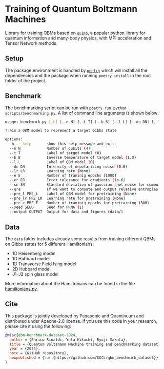 # Training of Quantum Boltzmann Machines

Library for training QBMs based on [`quimb`](https://quimb.readthedocs.io/en/latest/index.html), a popular python library for quantum information and many-body physics, with MPI acceleration and Tensor Network methods.

## Setup

The package environment is handled by [`poetry`](https://python-poetry.org/docs/) which will install all the dependencies and the package when running `poetry install` in the root folder of the project.

## Benchmark

The benchmarking script can be run with `poetry run python scripts/benchmarking.py`. A list of command line arguments is shown below:

```bash
usage: benchmark.py [-h] [--n N] [--t T] [--b B] [--l L] [--dn DN] [--lr LR] [--e E] [--er ER] [--sn SN] [--qre] [--pre_l PRE_L] [--pre_lr PRE_LR] [--pre_e PRE_E] [--seed SEED] [--output OUTPUT]

Train a QBM model to represent a target Gibbs state

options:
  -h, --help       show this help message and exit
  --n N            Number of qubits (4)
  --t T            Label of target model (0)
  --b B            Inverse temperature of target model (1.0)
  --l L            Label of QBM model (0)
  --dn DN          Intensity of depolarizing noise (0.0)
  --lr LR          Learning rate (None)
  --e E            Number of traninig epochs (1000)
  --er ER          Error tolerance for gradients (1e-6)
  --sn SN          Standard deviation of gaussian shot noise for computing gradients (0.0)
  --qre            If we want to compute and output relative entropies
  --pre_l PRE_L    Label of QBM model for pretraining (None)
  --pre_lr PRE_LR  Learning rate for pretraining (None)
  --pre_e PRE_E    Number of traninig epochs for pretraining (300)
  --seed SEED      Seed for PRNG (1)
  --output OUTPUT  Output for data and figures (data/)
```

## Data

The `data` folder includes already some results from training different QBMs on Gibbs states for 5 different Hamiltonians:

* 1D Heisenberg model
* 1D Hubbard model
* 1D Transverse Field Ising model
* 2D Hubbard model
* J1-J2 spin glass model

More information about the Hamiltonians can be found in the file [hamiltonians.py](qbm_quimb/hamiltonians.py).

## Cite

This package is jointly developed by Panasonic and Quantinuum and distributed under Apache-2.0 license.
If you use this code in your research, please cite it using the following:

```bibtex
@misc{qbm-benchmark-dataset-2024,
  author = {Enrico Rinaldi, Yuta Kikuchi, Ryuji Sakata},
  title = {Quantum Boltzmann Machine training and benchmarking dataset},
  year = {2024},
  note = {GitHub repository},
  howpublished = {\url{https://github.com/CQCL/qbm_benchmark_dataset}},
}
```
